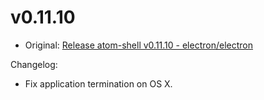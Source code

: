 # v0.11.10

* Original: [Release atom-shell v0.11.10 - electron/electron](https://github.com/electron/electron/releases/tag/v0.11.10)

Changelog:

* Fix application termination on OS X.
